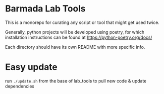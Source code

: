 # Barmada Lab Tools

This is a monorepo for curating any script or tool that might get used twice.

Generally, python projects will be developed using poetry, for which installation instructions can be found at https://python-poetry.org/docs/

Each directory should have its own README with more specific info.

# Easy update

run `./update.sh` from the base of lab_tools to pull new code & update dependencies
